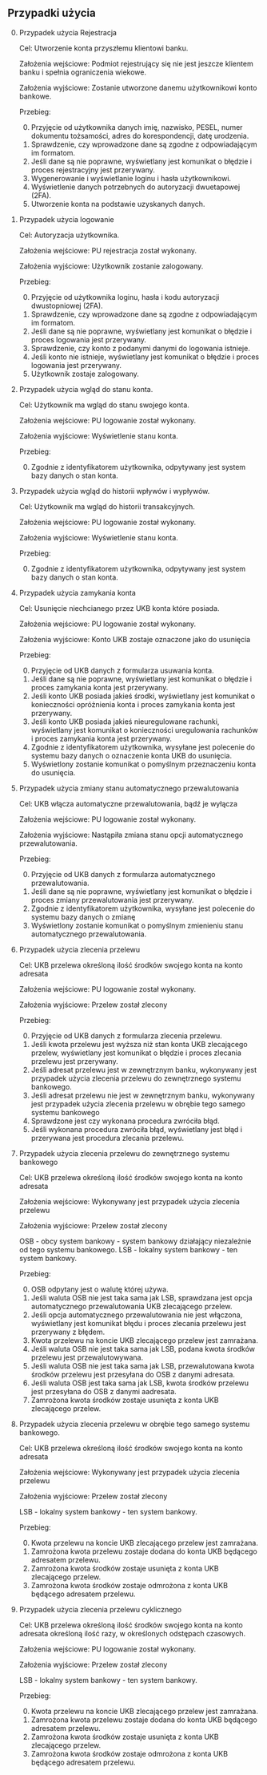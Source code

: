 ## Przypadki użycia

0. Przypadek użycia Rejestracja

    Cel: Utworzenie konta przyszłemu klientowi banku.

    Założenia wejściowe: Podmiot rejestrujący się nie jest jeszcze klientem
    banku i spełnia ograniczenia wiekowe.

    Założenia wyjściowe: Zostanie utworzone danemu użytkownikowi konto
    bankowe.

    Przebieg:

    0. Przyjęcie od użytkownika danych imię, nazwisko, PESEL, numer dokumentu tożsamości, adres do korespondencji, datę urodzenia.
    0. Sprawdzenie, czy wprowadzone dane są zgodne z odpowiadającym im formatom.
    0. Jeśli dane są nie poprawne, wyświetlany jest komunikat o błędzie i proces rejestracyjny jest przerywany.
    0. Wygenerowanie i wyświetlanie loginu i hasła użytkownikowi.
    0. Wyświetlenie danych potrzebnych do autoryzacji dwuetapowej (2FA).
    0. Utworzenie konta na podstawie uzyskanych danych.


0. Przypadek użycia logowanie

    Cel: Autoryzacja użytkownika.

    Założenia wejściowe: PU rejestracja został wykonany.

    Założenia wyjściowe: Użytkownik zostanie zalogowany.

    Przebieg:

    0. Przyjęcie od użytkownika loginu, hasła i kodu autoryzacji dwustopniowej (2FA).
    0. Sprawdzenie, czy wprowadzone dane są zgodne z odpowiadającym im formatom.
    0. Jeśli dane są nie poprawne, wyświetlany jest komunikat o błędzie i proces logowania jest przerywany.
    0. Sprawdzenie, czy konto z podanymi danymi do logowania istnieje.
    0. Jeśli konto nie istnieje, wyświetlany jest komunikat o błędzie i proces logowania jest przerywany.
    0. Użytkownik zostaje zalogowany.



0. Przypadek użycia wgląd do stanu konta.

    Cel: Użytkownik ma wgląd do stanu swojego konta.

    Założenia wejściowe: PU logowanie został wykonany.

    Założenia wyjściowe: Wyświetlenie stanu konta.

    Przebieg:

    0. Zgodnie z identyfikatorem użytkownika, odpytywany jest system bazy
    danych o stan konta.



0. Przypadek użycia wgląd do historii wpływów i wypływów.

    Cel: Użytkownik ma wgląd do historii transakcyjnych.

    Założenia wejściowe: PU logowanie został wykonany.

    Założenia wyjściowe: Wyświetlenie stanu konta.

    Przebieg:

    0. Zgodnie z identyfikatorem użytkownika, odpytywany jest system bazy
    danych o stan konta.


0. Przypadek użycia zamykania konta

    Cel: Usunięcie niechcianego przez UKB konta które posiada.

    Założenia wejściowe: PU logowanie został wykonany.

    Założenia wyjściowe: Konto UKB zostaje oznaczone jako do usunięcia

    Przebieg:

    0. Przyjęcie od UKB danych z formularza usuwania konta.
    0. Jeśli dane są nie poprawne, wyświetlany jest komunikat o błędzie i proces zamykania konta jest przerywany.
    0. Jeśli konto UKB posiada jakieś środki, wyświetlany jest komunikat o konieczności
    opróżnienia konta i proces zamykania konta jest przerywany. 
    0. Jeśli konto UKB posiada jakieś nieuregulowane rachunki, wyświetlany jest komunikat o konieczności
    uregulowania rachunków i proces zamykania konta jest przerywany. 
    0. Zgodnie z identyfikatorem użytkownika, wysyłane jest polecenie do systemu bazy danych o oznaczenie konta UKB do usunięcia.
    0. Wyświetlony zostanie komunikat o pomyślnym przeznaczeniu konta do usunięcia.



0. Przypadek użycia zmiany stanu automatycznego przewalutowania

    Cel: UKB włącza automatyczne przewalutowania, bądź je wyłącza

    Założenia wejściowe: PU logowanie został wykonany.

    Założenia wyjściowe: Nastąpiła zmiana stanu opcji automatycznego przewalutowania.

    Przebieg:

    0. Przyjęcie od UKB danych z formularza automatycznego przewalutowania.
    0. Jeśli dane są nie poprawne, wyświetlany jest komunikat o błędzie i proces zmiany przewalutowania jest przerywany.
    0. Zgodnie z identyfikatorem użytkownika, wysyłane jest polecenie do systemu bazy danych o zmianę 
    0. Wyświetlony zostanie komunikat o pomyślnym zmienieniu stanu automatycznego przewalutowania.



0. Przypadek użycia zlecenia przelewu 

    Cel: UKB przelewa określoną ilość środków swojego konta na konto adresata

    Założenia wejściowe: PU logowanie został wykonany.

    Założenia wyjściowe: Przelew został zlecony

    Przebieg:

    0. Przyjęcie od UKB danych z formularza zlecenia przelewu.
    0. Jeśli kwota przelewu jest wyższa niż stan konta UKB zlecającego przelew, wyświetlany jest
    komunikat o błędzie i proces zlecania przelewu jest przerywany.
    0. Jeśli adresat przelewu jest w zewnętrznym banku, wykonywany jest przypadek użycia zlecenia
    przelewu do zewnętrznego systemu bankowego.
    0. Jeśli adresat przelewu nie jest w zewnętrznym banku, wykonywany jest przypadek użycia zlecenia
    przelewu w obrębie tego samego systemu bankowego
    0. Sprawdzone jest czy wykonana procedura zwróciła błąd.
    0. Jeśli wykonana procedura zwróciła błąd, wyświetlany jest błąd i przerywana jest procedura 
    zlecania przelewu.




0. Przypadek użycia zlecenia przelewu do zewnętrznego systemu bankowego

    Cel: UKB przelewa określoną ilość środków swojego konta na konto adresata

    Założenia wejściowe: Wykonywany jest przypadek użycia zlecenia przelewu

    Założenia wyjściowe: Przelew został zlecony

    OSB - obcy system bankowy - system bankowy działający niezależnie od tego systemu bankowego.
    LSB - lokalny system bankowy - ten system bankowy.

    Przebieg:

    0. OSB odpytany jest o walutę której używa.
    0. Jeśli waluta OSB nie jest taka sama jak LSB, sprawdzana jest opcja automatycznego
    przewalutowania UKB zlecającego przelew.
    0. Jeśli opcja automatycznego przewalutowania nie jest włączona, wyświetlany jest komunikat błędu i 
    proces zlecania przelewu jest przerywany z błędem.
    0. Kwota przelewu na koncie UKB zlecającego przelew jest zamrażana.
    0. Jeśli waluta OSB nie jest taka sama jak LSB, podana kwota środków przelewu jest przewalutowywana.
    0. Jeśli waluta OSB nie jest taka sama jak LSB, przewalutowana kwota środków przelewu jest
    przesyłana do OSB z danymi adresata.
    0. Jeśli waluta OSB jest taka sama jak LSB, kwota środków przelewu jest przesyłana do OSB z danymi 
    aadresata.
    0. Zamrożona kwota środków zostaje usunięta z konta UKB zlecającego przelew.



0. Przypadek użycia zlecenia przelewu w obrębie tego samego systemu bankowego.

    Cel: UKB przelewa określoną ilość środków swojego konta na konto adresata

    Założenia wejściowe: Wykonywany jest przypadek użycia zlecenia przelewu

    Założenia wyjściowe: Przelew został zlecony

    LSB - lokalny system bankowy - ten system bankowy.

    Przebieg:

    0. Kwota przelewu na koncie UKB zlecającego przelew jest zamrażana.
    0. Zamrożona kwota przelewu zostaje dodana do konta UKB będącego adresatem przelewu.
    0. Zamrożona kwota środków zostaje usunięta z konta UKB zlecającego przelew.
    0. Zamrożona kwota środków zostaje odmrożona z konta UKB będącego adresatem przelewu.



0. Przypadek użycia zlecenia przelewu cyklicznego

    Cel: UKB przelewa określoną ilość środków swojego konta na konto adresata określoną ilość razy,
    w określonych odstępach czasowych.

    Założenia wejściowe: PU logowanie został wykonany.

    Założenia wyjściowe: Przelew został zlecony

    LSB - lokalny system bankowy - ten system bankowy.

    Przebieg:

    0. Kwota przelewu na koncie UKB zlecającego przelew jest zamrażana.
    0. Zamrożona kwota przelewu zostaje dodana do konta UKB będącego adresatem przelewu.
    0. Zamrożona kwota środków zostaje usunięta z konta UKB zlecającego przelew.
    0. Zamrożona kwota środków zostaje odmrożona z konta UKB będącego adresatem przelewu.
